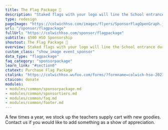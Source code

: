 ```yaml
---
title: The Flag Package 🚩
description: "Staked flags with your logo will line the School entrance during Coin Wars. Also includes year round promotion and more!"
type: redesign
pageImage: "https://colwichhso.com/images/flyers/SponsorFlagOpenGraph.jpg"
url: "/sponsor/flagpackage"
fullUrl: "https://colwichhso.com/sponsor/flagpackage"
subtitle: $500 HSO Sponsorship
shoutout: The Flag Package 🚩
overview: Staked flags with your logo will line the School entrance during Coin Wars. Also includes year round promotion and more!
custom_class: "show_image event_sponsor"
data_type: "flagpackage"
faq_category: "sponsorpackage"
learn_link: "#section0"
ctatext: Purchase Flag Package
ctalink: "https://colwichhso.wufoo.com/forms/?formname=colwich-hso-2023-sponsorship&field1=%24500%20-%20The%20Flag%20Package"
ctaicon: donate
modules:
- modules/common/sponsorpackage.md
- modules/common/sponsortiers.md
- modules/common/faq.md
- modules/common/footer.md 
---
```

A few times a year, we stock up the teachers supply cart with new goodies. Contact us if you would like to add something as a show of appreciation.